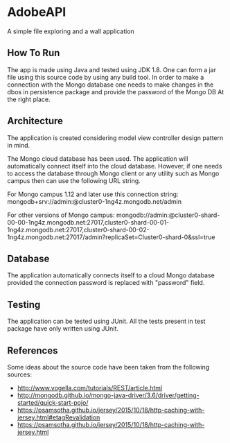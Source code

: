 # AdobeAPI
A simple file exploring and a wall application

## How To Run
The app is made using Java and tested using JDK 1.8. One can form a jar file using this source code by using any build tool. In order to make a connection with the Mongo database one needs to make changes in the dbos in persistence package and provide the password of the Mongo DB At the right place.

## Architecture
The application is created considering model view controller design pattern in mind. 

The Mongo cloud database has been used. The application will automatically connect itself into the cloud database. However, if one needs to access the database through Mongo client or any utility such as Mongo campus then can use the following URL string.

For Mongo campus 1.12 and later use this connection string:
mongodb+srv://admin:<PASSWORD>@cluster0-1ng4z.mongodb.net/admin

For other versions of Mongo campus:
mongodb://admin:<PASSWORD>@cluster0-shard-00-00-1ng4z.mongodb.net:27017,cluster0-shard-00-01-1ng4z.mongodb.net:27017,cluster0-shard-00-02-1ng4z.mongodb.net:27017/admin?replicaSet=Cluster0-shard-0&ssl=true

## Database
The application automatically connects itself to a cloud Mongo database provided the connection password is replaced with "password" field.

## Testing
The application can be tested using JUnit. All the tests present in test package have only written using JUnit.

## References
Some ideas about the source code have been taken from the following sources: 
- http://www.vogella.com/tutorials/REST/article.html
- http://mongodb.github.io/mongo-java-driver/3.6/driver/getting-started/quick-start-pojo/
- https://psamsotha.github.io/jersey/2015/10/18/http-caching-with-jersey.html#etagRevalidation
- https://psamsotha.github.io/jersey/2015/10/18/http-caching-with-jersey.html


